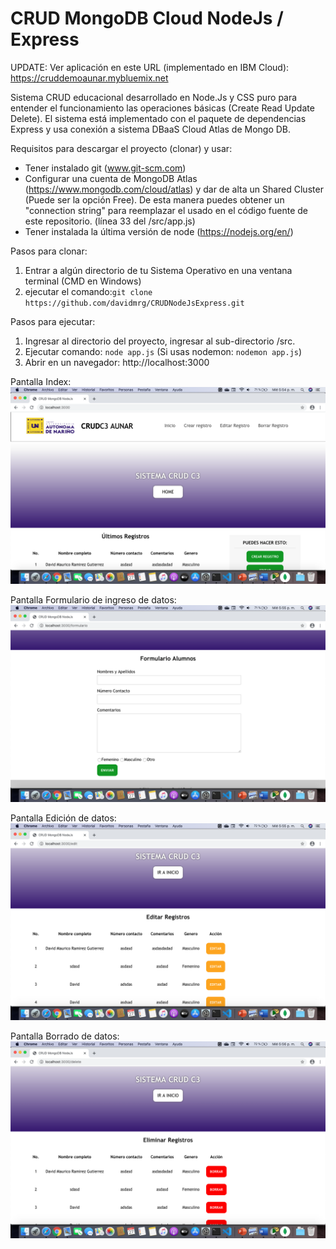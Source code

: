 # CRUD MongoDB Cloud NodeJs / Express

UPDATE: Ver aplicación en este URL (implementado en IBM Cloud): https://cruddemoaunar.mybluemix.net

Sistema CRUD educacional desarrollado en Node.Js y CSS puro para entender el funcionamiento las operaciones básicas (Create Read Update Delete). El sistema está implementado con el paquete de dependencias Express y usa conexión a sistema DBaaS Cloud Atlas de Mongo DB.

Requisitos para descargar el proyecto (clonar) y usar:
- Tener instalado git (www.git-scm.com)
- Configurar una cuenta de MongoDB Atlas (https://www.mongodb.com/cloud/atlas) y dar de alta un Shared Cluster (Puede ser la opción Free). De esta manera puedes obtener un "connection string" para reemplazar el usado en el código fuente de este repositorio. (línea 33 del /src/app.js)
- Tener instalada la última versión de node (https://nodejs.org/en/)

Pasos para clonar:
1. Entrar a algún directorio de tu Sistema Operativo en una ventana terminal (CMD en Windows)
2. ejecutar el comando:```git clone https://github.com/davidmrg/CRUDNodeJsExpress.git```

Pasos para ejecutar:
1. Ingresar al directorio del proyecto, ingresar al sub-directorio /src.
2. Ejecutar comando: ```node app.js``` (Si usas nodemon: ```nodemon app.js```)
3. Abrir en un navegador: http://localhost:3000


Pantalla Index:
![](src/public/assets/images/screen0.png)

Pantalla Formulario de ingreso de datos:
![](src/public/assets/images/screen1.png)

Pantalla Edición de datos:
![](src/public/assets/images/screen2.png)

Pantalla Borrado de datos:
![](src/public/assets/images/screen3.png)
